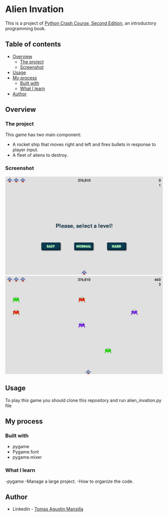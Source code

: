 # Alien Invation

This is a project of [Python Crash Course, Second Edition](http://www.nostarch.com/pythoncrashcourse/), an introductory programming book.

## Table of contents

- [Overview](#overview)
  - [The project](#the-project)
  - [Screenshot](#screenshot)
- [Usage](#usage)
- [My process](#my-process)
  - [Built with](#built-with)
  - [What I learn](#what-i-learn)
- [Author](#author)

## Overview

### The project

This game has two main component:

- A rocket ship that moves right and left and fires bullets in response to player input.
- A fleet of aliens to destroy.

### Screenshot
![](./images/screenshot/menu.png)
![](./images/screenshot/game.png)

## Usage
To play this game you should clone this repository and run alien_invation.py file

## My process

### Built with

- pygame
- Pygame.font
- pygame.mixer

### What I learn

-pygame
-Manage a large project.
-How to organize the code.



## Author

- Linkedin - [Tomas Agustin Mansilla](https://www.linkedin.com/in/tomasamansilla/)


